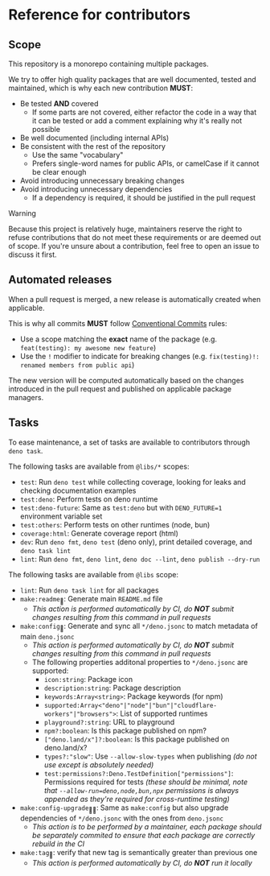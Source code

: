 # Reference for contributors

## Scope

This repository is a monorepo containing multiple packages.

We try to offer high quality packages that are well documented, tested and maintained, which is why each new contribution **MUST**:

- Be tested **AND** covered
  - If some parts are not covered, either refactor the code in a way that it can be tested or add a comment explaining why it's really not possible
- Be well documented (including internal APIs)
- Be consistent with the rest of the repository
  - Use the same "vocabulary"
  - Prefers single-word names for public APIs, or camelCase if it cannot be clear enough
- Avoid introducing unnecessary breaking changes
- Avoid introducing unnecessary dependencies
  - If a dependency is required, it should be justified in the pull request

> [!WARNING]
> Because this project is relatively huge, maintainers reserve the right to refuse contributions that do not meet these requirements or are deemed out of scope.
> If you're unsure about a contribution, feel free to open an issue to discuss it first.

## Automated releases

When a pull request is merged, a new release is automatically created when applicable.

This is why all commits **MUST** follow [Conventional Commits](https://www.conventionalcommits.org) rules:

- Use a scope matching the **exact** name of the package (e.g. `feat(testing): my awesome new feature`)
- Use the `!` modifier to indicate for breaking changes (e.g. `fix(testing)!: renamed members from public api`)

The new version will be computed automatically based on the changes introduced in the pull request and published on applicable package managers.

## Tasks

To ease maintenance, a set of tasks are available to contributors through `deno task`.

The following tasks are available from `@libs/*` scopes:

- `test`: Run `deno test` while collecting coverage, looking for leaks and checking documentation examples
- `test:deno`: Perform tests on deno runtime
- `test:deno-future`: Same as `test:deno` but with `DENO_FUTURE=1` environment variable set
- `test:others`: Perform tests on other runtimes (node, bun)
- `coverage:html`: Generate coverage report (html)
- `dev`: Run `deno fmt`, `deno test` (deno only), print detailed coverage, and `deno task lint`
- `lint`: Run `deno fmt`, `deno lint`, `deno doc --lint`, `deno publish --dry-run`

The following tasks are available from `@libs` scope:

- `lint`: Run `deno task lint` for all packages
- `make:readme`<sub>🤖</sub>: Generate main `README.md` file
  - _This action is performed automatically by CI, do **NOT** submit changes resulting from this command in pull requests_
- `make:config`<sub>🤖</sub>: Generate and sync all `*/deno.jsonc` to match metadata of main `deno.jsonc`
  - _This action is performed automatically by CI, do **NOT** submit changes resulting from this command in pull requests_
  - The following properties additonal properties to `*/deno.jsonc` are supported:
    - `icon:string`: Package icon
    - `description:string`: Package description
    - `keywords:Array<string>`: Package keywords (for npm)
    - `supported:Array<"deno"|"node"|"bun"|"cloudflare-workers"|"browsers">`: List of supported runtimes
    - `playground?:string`: URL to playground
    - `npm?:boolean`: Is this package published on npm?
    - `["deno.land/x"]?:boolean`: Is this package published on deno.land/x?
    - `types?:"slow"`: Use `--allow-slow-types` when publishing _(do not use except is absolutely needed)_
    - `test:permissions?:Deno.TestDefinition["permissions"]`: Permissions required for tests _(these should be minimal, note that `--allow-run=deno,node,bun,npx` permissions is always appended as they're required for cross-runtime testing)_
- `make:config-upgrade`<sub>👨‍💻</sub>: Same as `make:config` but also upgrade dependencies of `*/deno.jsonc` with the ones from `deno.jsonc`
  - _This action is to be performed by a maintainer, each package should be separately commited to ensure that each package are correctly rebuild in the CI_
- `make:tag`<sub>🤖</sub>: verify that new tag is semantically greater than previous one
  - _This action is performed automatically by CI, do **NOT** run it locally_
